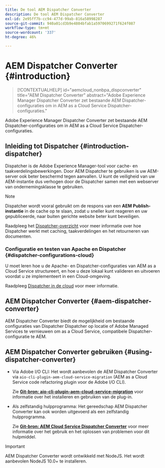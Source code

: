 ```yaml
---
title: De tool AEM Dispatcher Converter
description: De tool AEM Dispatcher Converter
exl-id: 2e95ff7b-cc94-477d-99ab-816a58998287
source-git-commit: 940a01cd3b9e4804bfab1a5970699271f624f087
workflow-type: tm+mt
source-wordcount: '337'
ht-degree: 46%

---
```


# AEM Dispatcher Converter {#introduction}

>[!CONTEXTUALHELP]
>id="aemcloud_nonbpa_dispconverter"
>title="AEM Dispatcher Converter"
>abstract="Adobe Experience Manager Dispatcher Converter zet bestaande AEM Dispatcher-configuraties om in AEM as a Cloud Service Dispatcher-configuraties."

Adobe Experience Manager Dispatcher Converter zet bestaande AEM Dispatcher-configuraties om in AEM as a Cloud Service Dispatcher-configuraties.

## Inleiding tot Dispatcher {#introduction-dispatcher}

Dispatcher is de Adobe Experience Manager-tool voor cache- en taakverdelingsbewerkingen. Door AEM Dispatcher te gebruiken is uw AEM-server ook beter beschermd tegen aanvallen. U kunt de veiligheid van uw AEM-instantie dus verhogen door de Dispatcher samen met een webserver van ondernemingsklasse te gebruiken.

>[!NOTE]
>Dispatcher wordt vooral gebruikt om de respons van een **AEM Publish-instantie** in de cache op te slaan, zodat u sneller kunt reageren en uw gepubliceerde, naar buiten gerichte website beter kunt beveiligen.

Raadpleeg het [Dispatcher-overzicht](https://experienceleague.adobe.com/docs/experience-manager-dispatcher/using/dispatcher.html) voor meer informatie over hoe Dispatcher werkt met caching, taakverdelingen en het retourneren van documenten.

### Configuratie en testen van Apache en Dispatcher {#dispatcher-configurations-cloud}

U moet leren hoe u de Apache- en Dispatcher-configuraties van AEM as a Cloud Service structureert, en hoe u deze lokaal kunt valideren en uitvoeren voordat u ze implementeert in een Cloud-omgeving.

Raadpleeg [Dispatcher in de cloud](https://experienceleague.adobe.com/docs/experience-manager-cloud-service/implementing/content-delivery/disp-overview.html) voor meer informatie.

## AEM Dispatcher Converter {#aem-dispatcher-converter}

AEM Dispatcher Converter biedt de mogelijkheid om bestaande configuraties van Dispatcher Dispatcher op locatie of Adobe Managed Services te vernieuwen om as a Cloud Service, compatibele Dispatcher-configuratie te AEM.

## AEM Dispatcher Converter gebruiken {#using-dispatcher-converter}

* Via Adobe I/O CLI: Het wordt aanbevolen de AEM Dispatcher Converter via `aio-cli-plugin-aem-cloud-service-migration` (AEM as a Cloud Service code refactoring plugin voor de Adobe I/O CLI).

  Zie **[Git-bron: aio-cli-plugin-aem-cloud-service-migration](https://github.com/adobe/aio-cli-plugin-aem-cloud-service-migration#introduction)** voor informatie over het installeren en gebruiken van de plug-in.

* Als zelfstandig hulpprogramma: Het gereedschap AEM Dispatcher Converter kan ook worden uitgevoerd als een zelfstandig hulpprogramma.

  Zie **[Git-bron: AEM Cloud Service Dispatcher Converter](https://github.com/adobe/aem-cloud-service-source-migration/tree/master/packages/dispatcher-converter)** voor meer informatie over het gebruik en het oplossen van problemen voor dit hulpmiddel.

>[!IMPORTANT]
>AEM Dispatcher Converter wordt ontwikkeld met NodeJS. Het wordt aanbevolen NodeJS 10.0+ te installeren.
